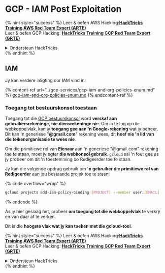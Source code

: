 # GCP - IAM Post Exploitation

{% hint style="success" %}
Leer & oefen AWS Hacking:<img src="../../../.gitbook/assets/image (1).png" alt="" data-size="line">[**HackTricks Training AWS Red Team Expert (ARTE)**](https://training.hacktricks.xyz/courses/arte)<img src="../../../.gitbook/assets/image (1).png" alt="" data-size="line">\
Leer & oefen GCP Hacking: <img src="../../../.gitbook/assets/image (2).png" alt="" data-size="line">[**HackTricks Training GCP Red Team Expert (GRTE)**<img src="../../../.gitbook/assets/image (2).png" alt="" data-size="line">](https://training.hacktricks.xyz/courses/grte)

<details>

<summary>Ondersteun HackTricks</summary>

* Kyk na die [**subskripsie planne**](https://github.com/sponsors/carlospolop)!
* **Sluit aan by die** 💬 [**Discord groep**](https://discord.gg/hRep4RUj7f) of die [**telegram groep**](https://t.me/peass) of **volg** ons op **Twitter** 🐦 [**@hacktricks\_live**](https://twitter.com/hacktricks\_live)**.**
* **Deel hacking truuks deur PRs in te dien na die** [**HackTricks**](https://github.com/carlospolop/hacktricks) en [**HackTricks Cloud**](https://github.com/carlospolop/hacktricks-cloud) github repos.

</details>
{% endhint %}

## IAM <a href="#service-account-impersonation" id="service-account-impersonation"></a>

Jy kan verdere inligting oor IAM vind in:

{% content-ref url="../gcp-services/gcp-iam-and-org-policies-enum.md" %}
[gcp-iam-and-org-policies-enum.md](../gcp-services/gcp-iam-and-org-policies-enum.md)
{% endcontent-ref %}

### Toegang tot bestuurskonsol toestaan <a href="#granting-access-to-management-console" id="granting-access-to-management-console"></a>

Toegang tot die [GCP bestuurskonsol](https://console.cloud.google.com) word **verskaf aan gebruikersrekeninge, nie diensrekeninge nie**. Om in te log op die webkoppelvlak, kan jy **toegang gee aan 'n Google-rekening** wat jy beheer. Dit kan 'n generiese "**@gmail.com**" rekening wees, dit **hoef nie 'n lid van die teikenorganisasie te wees nie**.

Om die primitiewe rol van **Eienaar** aan 'n generiese "@gmail.com" rekening toe te staan, moet jy egter **die webkonsol gebruik**. `gcloud` sal 'n fout gee as jy probeer om dit 'n toestemming bo Redigeerder toe te staan.

Jy kan die volgende opdrag gebruik om **'n gebruiker die primitiewe rol van Redigeerder** aan jou bestaande projek toe te staan:

{% code overflow="wrap" %}
```bash
gcloud projects add-iam-policy-binding [PROJECT] --member user:[EMAIL] --role roles/editor
```
{% endcode %}

As jy hier geslaag het, probeer **om toegang tot die webkoppelvlak** te verkry en van daar af te verken.

Dit is die **hoogste vlak wat jy kan toeken met die gcloud-tool**.

{% hint style="success" %}
Leer & oefen AWS Hacking:<img src="../../../.gitbook/assets/image (1).png" alt="" data-size="line">[**HackTricks Training AWS Red Team Expert (ARTE)**](https://training.hacktricks.xyz/courses/arte)<img src="../../../.gitbook/assets/image (1).png" alt="" data-size="line">\
Leer & oefen GCP Hacking: <img src="../../../.gitbook/assets/image (2).png" alt="" data-size="line">[**HackTricks Training GCP Red Team Expert (GRTE)**<img src="../../../.gitbook/assets/image (2).png" alt="" data-size="line">](https://training.hacktricks.xyz/courses/grte)

<details>

<summary>Ondersteun HackTricks</summary>

* Kyk na die [**subskripsieplanne**](https://github.com/sponsors/carlospolop)!
* **Sluit aan by die** 💬 [**Discord-groep**](https://discord.gg/hRep4RUj7f) of die [**telegram-groep**](https://t.me/peass) of **volg** ons op **Twitter** 🐦 [**@hacktricks\_live**](https://twitter.com/hacktricks\_live)**.**
* **Deel hacking truuks deur PRs in te dien na die** [**HackTricks**](https://github.com/carlospolop/hacktricks) en [**HackTricks Cloud**](https://github.com/carlospolop/hacktricks-cloud) github repos.

</details>
{% endhint %}
